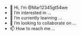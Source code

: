 - 👋 Hi, I’m @Mar12345gt54we
- 👀 I’m interested in ...
- 🌱 I’m currently learning ...
- 💞️ I’m looking to collaborate on ...
- 📫 How to reach me ...

<!---
Mar12345gt54we/Mar12345gt54we is a ✨ special ✨ repository because its `README.md` (this file) appears on your GitHub profile.
You can click the Preview link to take a look at your changes.
--->
